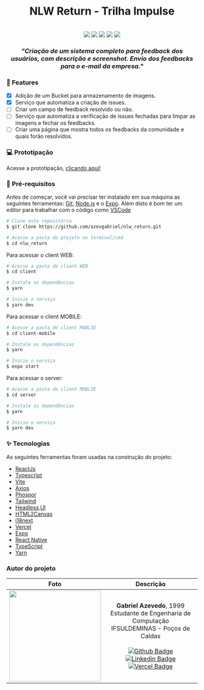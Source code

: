 <h1 align="center">
  NLW Return - Trilha Impulse
</h1>

<p align="center">
  <br>
  <img src="https://img.shields.io/github/languages/top/azevgabriel/nlw_return">
  <img src="https://img.shields.io/github/issues/azevgabriel/nlw_return">
  <img src="https://img.shields.io/github/forks/azevgabriel/nlw_return">
  <img src="https://img.shields.io/github/stars/azevgabriel/nlw_return">
  <img src="https://img.shields.io/static/v1?label=license&message=MIT&color=E51C44">
</p>

<h3 align="center">
<i>"Criação de um sistema completo para feedback dos usuários, com descrição e screenshot. Envio dos feedbacks para o e-mail da empresa."</i>
</h3>

### 🤩 Features

 - [x] Adição de um Bucket para armazenamento de imagens.
 - [x] Serviço que automatiza a criação de issues.
 - [ ] Criar um campo de feedback resolvido ou não.
 - [ ] Serviço que automatiza a verificação de issues fechadas para limpar as imagens e fechar os feedbacks.
 - [ ] Criar uma página que mostra todos os feedbacks da comunidade e quais forão resolvidos.

### 💻 Prototipação

Acesse a prototipação, <a href="https://nlw-impulse-return-web.vercel.app">clicando aqui!</a>

### 🗻 Pré-requisitos

Antes de começar, você vai precisar ter instalado em sua máquina as seguintes ferramentas:
[Git](https://git-scm.com), [Node.js](https://nodejs.org/en/) e o [Expo](https://docs.expo.io/).
Além disto é bom ter um editor para trabalhar com o código como [VSCode](https://code.visualstudio.com/)

```bash
# Clone este repositório
$ git clone https://github.com/azevgabriel/nlw_return.git

# Acesse a pasta do projeto no terminal/cmd
$ cd nlw_return
```

Para acessar o client WEB:

```bash
# Acesse a pasta do client WEB
$ cd client

# Instale as dependências
$ yarn

# Inicie o serviço
$ yarn dev
```

Para acessar o client MOBILE:

```bash
# Acesse a pasta do client MOBLIE
$ cd client-mobile

# Instale as dependências
$ yarn

# Inicie o serviço
$ expo start
```

Para acessar o server:

```bash
# Acesse a pasta do client MOBLIE
$ cd server

# Instale as dependências
$ yarn

# Inicie o serviço
$ yarn dev
```

### ✨ Tecnologias

As seguintes ferramentas foram usadas na construção do projeto:

- [ReactJs](https://reactjs.org)
- [Typescript](https://www.typescriptlang.org/)
- [Vite](https://vitejs.dev)
- [Axios](https://axios-http.com)
- [Phospor](https://phosphoricons.com)
- [Tailwind](https://tailwindcss.com)
- [Headless UI](https://headlessui.dev)
- [HTML2Canvas](https://html2canvas.hertzen.com)
- [i18next](https://react.i18next.com)
- [Vercel](https://vercel.com)
- [Expo](https://expo.io/)
- [React Native](https://reactnative.dev/)
- [TypeScript](https://www.typescriptlang.org/)
- [Yarn](https://yarnpkg.com/)

### Autor do projeto

Foto   | Descrição
:---: | :---:
<img src="https://github.com/azevgabriel.png" width="240" height="240"/>| <strong>Gabriel Azevedo</strong>, 1999 </br> Estudante de Engenharia de Computação </br>IFSULDEMINAS - Poços de Caldas</br></br>[![Github Badge](https://img.shields.io/badge/-Github-000?style=flat-square&logo=Github&logoColor=white&link=https://github.com/azevgabriel)](https://github.com/azevgabriel)[![Linkedin Badge](https://img.shields.io/badge/-LinkedIn-blue?style=flat-square&logo=Linkedin&logoColor=white&link=https://www.linkedin.com/in/azevgabriel/)](https://www.linkedin.com/in/azevgabriel/)[![Vercel Badge](https://img.shields.io/badge/-Vercel-blueviolet?style=flat-square&logo=Vercel&link=https://https://vercel.com/azevgabriel/)](https://vercel.com/azevgabriel/)
